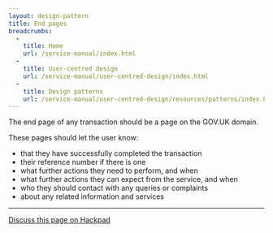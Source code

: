 ```yaml
---
layout: design-pattern
title: End pages
breadcrumbs:
  -
    title: Home
    url: /service-manual/index.html
  -
    title: User-centred design
    url: /service-manual/user-centred-design/index.html
  -
    title: Design patterns
    url: /service-manual/user-centred-design/resources/patterns/index.html
---
```


The end page of any transaction should be a page on the GOV.UK domain.

These pages should let the user know:

* that they have successfully completed the transaction
* their reference number if there is one
* what further actions they need to perform, and when
* what further actions they can expect from the service, and when
* who they should contact with any queries or complaints
* about any related information and services




---

[Discuss this page on Hackpad](https://designpatterns.hackpad.com/Transaction-end-pages-xkOPGx6R1iM)